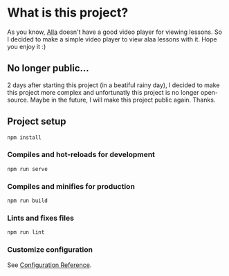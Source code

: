 # What is this project?
As you know, [Alla](https://alaatv.com/) doesn't have a good video player for viewing lessons. So I decided to make a simple video player to view alaa lessons with it. Hope you enjoy it :)

## No longer public...
2 days after starting this project (in a beatiful rainy day), I decided to make this project more complex and unfortunatly this project is no longer open-source. Maybe in the future, I will make this project public again. Thanks.

## Project setup
```
npm install
```

### Compiles and hot-reloads for development
```
npm run serve
```

### Compiles and minifies for production
```
npm run build
```

### Lints and fixes files
```
npm run lint
```

### Customize configuration
See [Configuration Reference](https://cli.vuejs.org/config/).
